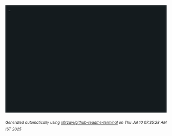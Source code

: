 <div align="justify">
<picture>
    <source media="(prefers-color-scheme: dark)" srcset="./output.gif">
    <source media="(prefers-color-scheme: light)" srcset="./output.gif">
    <img alt="GIFOS" src="output.gif">
</picture>

<sub><i>Generated automatically using [x0rzavi/github-readme-terminal](https://github.com/x0rzavi/github-readme-terminal) on Thu Jul 10 07:35:28 AM IST 2025</i></sub>

<!-- <details>
<summary>More details</summary>

</details> -->
</div>

<!-- Image deletion URL: NONE -->